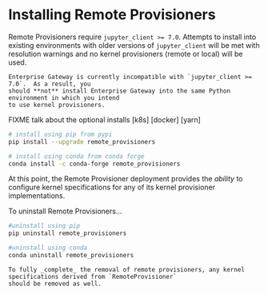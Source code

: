 # Installing Remote Provisioners

Remote Provisioners require `jupyter_client >= 7.0`. Attempts to install into existing environments
with older versions of `jupyter_client` will be met with resolution warnings and no kernel provisioners
(remote or local) will be used.

```{warning}
Enterprise Gateway is currently incompatible with `jupyter_client >= 7.0`.  As a result, you
should **not** install Enterprise Gateway into the same Python environment in which you intend
to use kernel provisioners.
```

FIXME talk about the optional installs [k8s] [docker] [yarn]

```bash
# install using pip from pypi
pip install --upgrade remote_provisioners
```

```bash
# install using conda from conda forge
conda install -c conda-forge remote_provisioners
```

At this point, the Remote Provisioner deployment provides the _ability_ to configure kernel specifications for any of its
kernel provisioner implementations.

To uninstall Remote Provisioners...

```bash
#uninstall using pip
pip uninstall remote_provisioners
```

```bash
#uninstall using conda
conda uninstall remote_provisioners
```

```{tip}
To fully _complete_ the removal of remote provisioners, any kernel specifications derived from `RemoteProvisioner`
should be removed as well.
```
